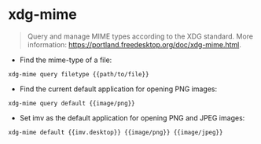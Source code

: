 # xdg-mime

> Query and manage MIME types according to the XDG standard.
> More information: <https://portland.freedesktop.org/doc/xdg-mime.html>.

- Find the mime-type of a file:

`xdg-mime query filetype {{path/to/file}}`

- Find the current default application for opening PNG images:

`xdg-mime query default {{image/png}}`

- Set imv as the default application for opening PNG and JPEG images:

`xdg-mime default {{imv.desktop}} {{image/png}} {{image/jpeg}}`
